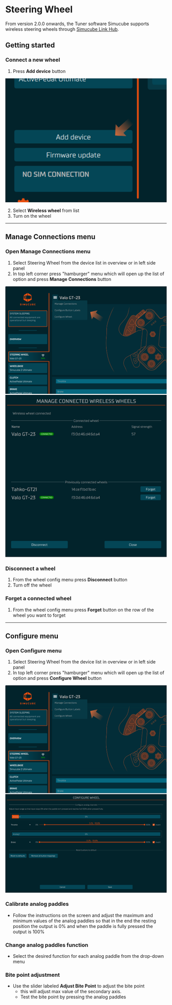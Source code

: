 # Steering Wheel

From version 2.0.0 onwards, the Tuner software Simucube supports wireless steering wheels through [Simucube Link Hub](../Developers/Simucube%20Link.md#simucube-link-hub).

## Getting started

### Connect a new wheel

1. Press **Add device** button

![](assets/AddDevices.png)

2. Select **Wireless wheel** from list
3. Turn on the wheel

---

## Manage Connections menu
### Open Manage Connections menu
1. Select Steering Wheel from the device list in overview or in left side panel
2. In top left corner press "hamburger" menu which will open up the list of option and press **Manage Connections** button

![](assets/SteeringWheelValoViewMenu.png)
![](assets/SteeringWheelValoViewMenuManageConnections.png)

### Disconnect a wheel
1. From the wheel config menu press **Disconnect** button
2. Turn off the wheel

### Forget a connected wheel
1. From the wheel config menu press **Forget** button on the row of the wheel you want to forget

---

## Configure menu
### Open Configure menu
1. Select Steering Wheel from the device list in overview or in left side panel
2. In top left corner press "hamburger" menu which will open up the list of option and press **Configure Wheel** button

![](assets/SteeringWheelValoViewMenu.png)
![](assets/SteeringWheelValoViewMenuConfigureWheel.png)

### Calibrate analog paddles
- Follow the instructions on the screen and adjust the maximum and minimum values of the analog paddles
so that in the end the resting position the output is 0% and when the paddle is fully pressed the output is 100%

### Change analog paddles function
- Select the desired function for each analog paddle from the drop-down menu

### Bite point adjustment
- Use the slider labeled **Adjust Bite Point** to adjust the bite point
    - this will adjust max value of the secondary axis.
    - Test the bite point by pressing the analog paddles
